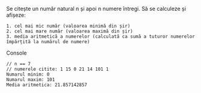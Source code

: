 Se citește un număr natural n și apoi n numere întregi. Să se calculeze și afișeze:

    1. cel mai mic număr (valoarea minimă din șir)
    2. cel mai mare număr (valoarea maximă din șir)
    3. media aritmetică a numerelor (calculată ca sumă a tuturor numerelor împărțită la numărul de numere)

Console

    // n == 7
    // numerele citite: 1 15 0 21 14 101 1
    Numarul minim: 0
    Numarul maxim: 101
    Media aritmetica: 21.857142857

